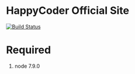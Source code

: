 # HappyCoder Official Site

[![Build Status](https://travis-ci.com/HappyCoderOrg/happycoder-official-site.svg?branch=master)](https://travis-ci.com/HappyCoderOrg/happycoder-official-site)

# Required
1. node 7.9.0
